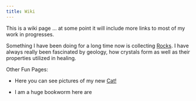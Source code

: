 ```yaml
---
title: Wiki
---
```

<!-- <style>  -->
  <!-- body {
  background-image: url(images/coffeebean.jpeg);
  background-repeat:repeat; 
  background-size: 10em;
}
/* *{color:#000;} */ -->
<!-- </style> -->



This is a wiki page ... at some point it will include more links to most of my work in progresses.

Something I have been doing for a long time now is collecting [Rocks](rocks.html). I have always really been fascinated by geology, how crystals form as well as their properties utilized in healing. 

Other Fun Pages: 

- Here you can see pictures of my new [Cat!](cat!.html)
 
- I am a huge bookworm here are 